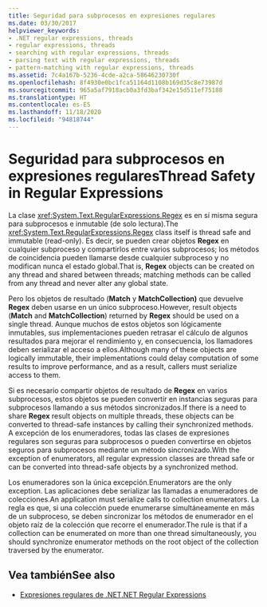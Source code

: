 ```yaml
---
title: Seguridad para subprocesos en expresiones regulares
ms.date: 03/30/2017
helpviewer_keywords:
- .NET regular expressions, threads
- regular expressions, threads
- searching with regular expressions, threads
- parsing text with regular expressions, threads
- pattern-matching with regular expressions, threads
ms.assetid: 7c4a167b-5236-4cde-a2ca-58646230730f
ms.openlocfilehash: 8f4930e0bc1fca51164d1108b169d35c8e73987d
ms.sourcegitcommit: 965a5af7918acb0a3fd3baf342e15d511ef75188
ms.translationtype: HT
ms.contentlocale: es-ES
ms.lasthandoff: 11/18/2020
ms.locfileid: "94818744"
---
```

# <a name="thread-safety-in-regular-expressions"></a><span data-ttu-id="12f23-102">Seguridad para subprocesos en expresiones regulares</span><span class="sxs-lookup"><span data-stu-id="12f23-102">Thread Safety in Regular Expressions</span></span>
<span data-ttu-id="12f23-103">La clase <xref:System.Text.RegularExpressions.Regex> es en sí misma segura para subprocesos e inmutable (de solo lectura).</span><span class="sxs-lookup"><span data-stu-id="12f23-103">The <xref:System.Text.RegularExpressions.Regex> class itself is thread safe and immutable (read-only).</span></span> <span data-ttu-id="12f23-104">Es decir, se pueden crear objetos **Regex** en cualquier subproceso y compartirlos entre varios subprocesos; los métodos de coincidencia pueden llamarse desde cualquier subproceso y no modifican nunca el estado global.</span><span class="sxs-lookup"><span data-stu-id="12f23-104">That is, **Regex** objects can be created on any thread and shared between threads; matching methods can be called from any thread and never alter any global state.</span></span>  
  
 <span data-ttu-id="12f23-105">Pero los objetos de resultado (**Match** y **MatchCollection)** que devuelve **Regex** deben usarse en un único subproceso.</span><span class="sxs-lookup"><span data-stu-id="12f23-105">However, result objects (**Match** and **MatchCollection**) returned by **Regex** should be used on a single thread.</span></span> <span data-ttu-id="12f23-106">Aunque muchos de estos objetos son lógicamente inmutables, sus implementaciones pueden retrasar el cálculo de algunos resultados para mejorar el rendimiento y, en consecuencia, los llamadores deben serializar el acceso a ellos.</span><span class="sxs-lookup"><span data-stu-id="12f23-106">Although many of these objects are logically immutable, their implementations could delay computation of some results to improve performance, and as a result, callers must serialize access to them.</span></span>  
  
 <span data-ttu-id="12f23-107">Si es necesario compartir objetos de resultado de **Regex** en varios subprocesos, estos objetos se pueden convertir en instancias seguras para subprocesos llamando a sus métodos sincronizados.</span><span class="sxs-lookup"><span data-stu-id="12f23-107">If there is a need to share **Regex** result objects on multiple threads, these objects can be converted to thread-safe instances by calling their synchronized methods.</span></span> <span data-ttu-id="12f23-108">A excepción de los enumeradores, todas las clases de expresiones regulares son seguras para subprocesos o pueden convertirse en objetos seguros para subprocesos mediante un método sincronizado.</span><span class="sxs-lookup"><span data-stu-id="12f23-108">With the exception of enumerators, all regular expression classes are thread safe or can be converted into thread-safe objects by a synchronized method.</span></span>  
  
 <span data-ttu-id="12f23-109">Los enumeradores son la única excepción.</span><span class="sxs-lookup"><span data-stu-id="12f23-109">Enumerators are the only exception.</span></span> <span data-ttu-id="12f23-110">Las aplicaciones debe serializar las llamadas a enumeradores de colecciones.</span><span class="sxs-lookup"><span data-stu-id="12f23-110">An application must serialize calls to collection enumerators.</span></span> <span data-ttu-id="12f23-111">La regla es que, si una colección puede enumerarse simultáneamente en más de un subproceso, se deben sincronizar los métodos de enumerador en el objeto raíz de la colección que recorre el enumerador.</span><span class="sxs-lookup"><span data-stu-id="12f23-111">The rule is that if a collection can be enumerated on more than one thread simultaneously, you should synchronize enumerator methods on the root object of the collection traversed by the enumerator.</span></span>  
  
## <a name="see-also"></a><span data-ttu-id="12f23-112">Vea también</span><span class="sxs-lookup"><span data-stu-id="12f23-112">See also</span></span>

- [<span data-ttu-id="12f23-113">Expresiones regulares de .NET</span><span class="sxs-lookup"><span data-stu-id="12f23-113">.NET Regular Expressions</span></span>](regular-expressions.md)
